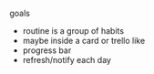 goals

* routine is a group of habits
* maybe inside a card or trello like
* progress bar
* refresh/notify each day 
